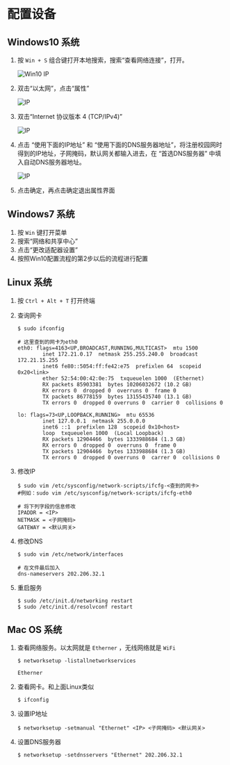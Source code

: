 # 配置设备

## Windows10 系统

1. 按 `Win + S` 组合键打开本地搜索，搜索“查看网络连接”，打开。

   ![Win10 IP](https://github.com/Dreammer12138/CampusNetworkForSTDU/tree/c47eb775a424230cd7329ea65b55508c99c3df3d/Hardwave//images/5.png)

2. 双击“以太网”，点击“属性”

   ![IP](https://github.com/Dreammer12138/CampusNetworkForSTDU/tree/c47eb775a424230cd7329ea65b55508c99c3df3d/Hardwave//images/6.png)

3. 双击“Internet 协议版本 4 \(TCP/IPv4\)”

   ![IP](https://github.com/Dreammer12138/CampusNetworkForSTDU/tree/c47eb775a424230cd7329ea65b55508c99c3df3d/Hardwave//images/7.png)

4. 点击 “使用下面的IP地址” 和 “使用下面的DNS服务器地址”，将注册校园网时得到的IP地址，子网掩码，默认网关都输入进去，在 “首选DNS服务器” 中填入自动DNS服务器地址。

   ![IP](https://github.com/Dreammer12138/CampusNetworkForSTDU/tree/c47eb775a424230cd7329ea65b55508c99c3df3d/Hardwave//images/8.png)

5. 点击确定，再点击确定退出属性界面

## Windows7 系统

1. 按 `Win` 键打开菜单
2. 搜索“网络和共享中心”
3. 点击“更改适配器设置”
4. 按照Win10配置流程的第2步以后的流程进行配置

## Linux 系统

1. 按 `Ctrl + Alt + T` 打开终端
2. 查询网卡

   ```text
   $ sudo ifconfig

   # 这里查到的网卡为eth0
   eth0: flags=4163<UP,BROADCAST,RUNNING,MULTICAST>  mtu 1500
           inet 172.21.0.17  netmask 255.255.240.0  broadcast 172.21.15.255
           inet6 fe80::5054:ff:fe42:e75  prefixlen 64  scopeid 0x20<link>
           ether 52:54:00:42:0e:75  txqueuelen 1000  (Ethernet)
           RX packets 85903381  bytes 10206032672 (10.2 GB)
           RX errors 0  dropped 0  overruns 0  frame 0
           TX packets 86778159  bytes 13155435740 (13.1 GB)
           TX errors 0  dropped 0 overruns 0  carrier 0  collisions 0

   lo: flags=73<UP,LOOPBACK,RUNNING>  mtu 65536
           inet 127.0.0.1  netmask 255.0.0.0
           inet6 ::1  prefixlen 128  scopeid 0x10<host>
           loop  txqueuelen 1000  (Local Loopback)
           RX packets 12904466  bytes 1333988684 (1.3 GB)
           RX errors 0  dropped 0  overruns 0  frame 0
           TX packets 12904466  bytes 1333988684 (1.3 GB)
           TX errors 0  dropped 0 overruns 0  carrer 0  collisions 0
   ```

3. 修改IP

   ```text
   $ sudo vim /etc/sysconfig/network-scripts/ifcfg-<查到的网卡>
   #例如：sudo vim /etc/sysconfig/network-scripts/ifcfg-eth0

   # 将下列字段的信息修改
   IPADDR = <IP>
   NETMASK = <子网掩码>
   GATEWAY = <默认网关>
   ```

4. 修改DNS

   ```text
   $ sudo vim /etc/network/interfaces

   # 在文件最后加入
   dns-nameservers 202.206.32.1
   ```

5. 重启服务

   ```text
   $ sudo /etc/init.d/networking restart
   $ sudo /etc/init.d/resolvconf restart
   ```

## Mac OS 系统

1. 查看网络服务。以太网就是 `Etherner` ，无线网络就是 `WiFi`

   ```text
   $ networksetup -listallnetworkservices

   Etherner
   ```

2. 查看网卡。和上面Linux类似

   ```text
   $ ifconfig
   ```

3. 设置IP地址

   ```text
   $ networksetup -setmanual "Ethernet" <IP> <子网掩码> <默认网关>
   ```

4. 设置DNS服务器

   ```text
   $ networksetup -setdnsservers "Ethernet" 202.206.32.1
   ```


